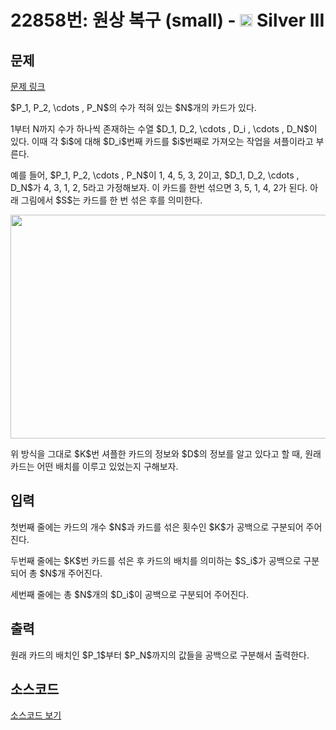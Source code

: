 # 22858번: 원상 복구 (small) - <img src="https://static.solved.ac/tier_small/8.svg" style="height:20px" /> Silver III

<!-- performance -->

<!-- 문제 제출 후 깃허브에 푸시를 했을 때 제출한 코드의 성능이 입력될 공간입니다.-->

<!-- end -->

## 문제

[문제 링크](https://boj.kr/22858)

<p>$P_1, P_2, \cdots , P_N$의 수가 적혀 있는 $N$개의 카드가 있다.</p>

<p>1부터 N까지 수가 하나씩 존재하는 수열 $D_1, D_2, \cdots , D_i , \cdots , D_N$이 있다. 이때 각 $i$에 대해 $D_i$번째 카드를 $i$번째로 가져오는 작업을 셔플이라고 부른다.</p>

<p>예를 들어, $P_1, P_2, \cdots , P_N$이 1, 4, 5, 3, 2이고, $D_1, D_2, \cdots , D_N$가 4, 3, 1, 2, 5라고 가정해보자. 이 카드를 한번 섞으면 3, 5, 1, 4, 2가 된다. 아래 그림에서 $S$는 카드를 한 번 섞은 후를 의미한다.</p>

<p style="text-align: center;"><img alt="" src="https://upload.acmicpc.net/c315a95d-a165-4c50-ae75-7da607484771/-/crop/1167x696/355,193/-/preview/" style="height: 358px; width: 600px;"></p>

<p>위 방식을 그대로 $K$번 셔플한 카드의 정보와 $D$의 정보를 알고 있다고 할 때, 원래 카드는 어떤 배치를 이루고 있었는지 구해보자.</p>

## 입력

<p>첫번째 줄에는 카드의 개수 $N$과 카드를 섞은 횟수인 $K$가 공백으로 구분되어 주어진다.</p>

<p>두번째 줄에는 $K$번 카드를 섞은 후 카드의 배치를 의미하는 $S_i$가 공백으로 구분되어 총 $N$개 주어진다.</p>

<p>세번째 줄에는 총 $N$개의 $D_i$이 공백으로 구분되어 주어진다.</p>

## 출력

<p>원래 카드의 배치인 $P_1$부터 $P_N$까지의 값들을 공백으로 구분해서 출력한다.</p>

## 소스코드

[소스코드 보기](Main.java)